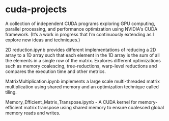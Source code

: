 # cuda-projects
A collection of independent CUDA programs exploring GPU computing, parallel processing, and performance optimization using NVIDIA's CUDA framework. (It’s a work in progress that I’m continuously extending as I explore new ideas and techniques.)

2D reduction.ipynb provides different implementations of reducing a 2D array to a 1D array such that each element in the 1D array is the sum of all the elements in a single row of the matrix. Explores different optimizations such as memory coalescing, tree-reductions, warp-level reductions and compares the execution time and other metrics.

MatrixMultiplication.ipynb implements a large scale multi-threaded matrix multiplication using shared memory and an optimization technique called tiling.

Memory_Efficient_Matrix_Transpose.ipynb - A CUDA kernel for memory-efficient matrix transpose using shared memory to ensure coalesced global memory reads and writes.


